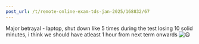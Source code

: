 ```yaml
---
post_url: /t/remote-online-exam-tds-jan-2025/168832/67
---
```

Major betrayal - laptop, shut down like 5 times during the test losing 10 solid minutes, i think we should have atleast 1 hour from next term onwards ![:frowning:](https://emoji.discourse-cdn.com/google/frowning.png?v=12 ":frowning:")